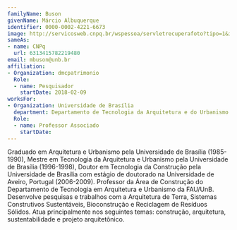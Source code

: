 ```yaml
---
familyName: Buson
givenName: Márcio Albuquerque
identifier: 0000-0002-4221-6673
image: http://servicosweb.cnpq.br/wspessoa/servletrecuperafoto?tipo=1&id=K4701762U1
sameAs:
- name: CNPq
  url: 6313415782219480
email: mbuson@unb.br
affiliation:
- Organization: dmcpatrimonio
  Role:
  - name: Pesquisador
    startDate: 2018-02-09
worksFor:
- Organization: Universidade de Brasília
  department: Departamento de Tecnologia da Arquitetura e do Urbanismo
  Role:
  - name: Professor Associado
    startDate:
---
```


Graduado em Arquitetura e Urbanismo pela Universidade de Brasília
(1985-1990), Mestre em Tecnologia da Arquitetura e Urbanismo pela
Universidade de Brasília (1996-1998), Doutor em Tecnologia da Construção
pela Universidade de Brasília com estágio de doutorado na Universidade
de Aveiro, Portugal (2006-2009). Professor da Área de Construção do
Departamento de Tecnologia em Arquitetura e Urbanismo da FAU/UnB.
Desenvolve pesquisas e trabalhos com a Arquitetura de Terra, Sistemas
Construtivos Sustentáveis, Bioconstrução e Reciclagem de Resíduos
Sólidos. Atua principalmente nos seguintes temas: construção,
arquitetura, sustentabilidade e projeto arquitetônico. 

